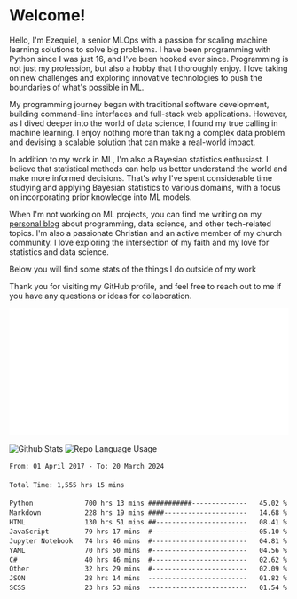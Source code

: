 # Welcome!

Hello, I'm Ezequiel, a senior MLOps with a passion for scaling machine learning solutions to solve big problems. I have been programming with Python since I was just 16, and I've been hooked ever since. Programming is not just my profession, but also a hobby that I thoroughly enjoy. I love taking on new challenges and exploring innovative technologies to push the boundaries of what's possible in ML.

My programming journey began with traditional software development, building command-line interfaces and full-stack web applications. However, as I dived deeper into the world of data science, I found my true calling in machine learning. I enjoy nothing more than taking a complex data problem and devising a scalable solution that can make a real-world impact.

In addition to my work in ML, I'm also a Bayesian statistics enthusiast. I believe that statistical methods can help us better understand the world and make more informed decisions. That's why I've spent considerable time studying and applying Bayesian statistics to various domains, with a focus on incorporating prior knowledge into ML models.

When I'm not working on ML projects, you can find me writing on my [personal blog](https://elc.github.io) about programming, data science, and other tech-related topics. I'm also a passionate Christian and an active member of my church community. I love exploring the intersection of my faith and my love for statistics and data science.

Below you will find some stats of the things I do outside of my work

Thank you for visiting my GitHub profile, and feel free to reach out to me if you have any questions or ideas for collaboration.

![RSS Feed](metrics.plugin.rss.svg)

![Github Stats](https://github-readme-stats.vercel.app/api?username=elc&show_icons=true&theme=gruvbox&border_radius=20&include_all_commits=true&count_private=true&card_width=450) ![Repo Language Usage](https://github-readme-stats.vercel.app/api/top-langs?username=elc&show_icons=true&theme=gruvbox&border_radius=20&include_all_commits=true&count_private=true&layout=compact&langs_count=5&card_width=400)


<!--START_SECTION:waka-->

```txt
From: 01 April 2017 - To: 20 March 2024

Total Time: 1,555 hrs 15 mins

Python             700 hrs 13 mins ###########--------------   45.02 %
Markdown           228 hrs 19 mins ####---------------------   14.68 %
HTML               130 hrs 51 mins ##-----------------------   08.41 %
JavaScript         79 hrs 17 mins  #------------------------   05.10 %
Jupyter Notebook   74 hrs 46 mins  #------------------------   04.81 %
YAML               70 hrs 50 mins  #------------------------   04.56 %
C#                 40 hrs 46 mins  #------------------------   02.62 %
Other              32 hrs 29 mins  #------------------------   02.09 %
JSON               28 hrs 14 mins  -------------------------   01.82 %
SCSS               23 hrs 53 mins  -------------------------   01.54 %
```

<!--END_SECTION:waka-->
